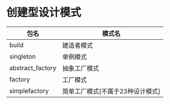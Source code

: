 # 创建型设计模式
| 包名               | 模式名                |
|------------------|--------------------|
| build            | 建造者模式              |
| singleton        | 单例模式               |
| abstract_factory | 抽象工厂模式             |
| factory          | 工厂模式               |
| simplefactory    | 简单工厂模式[不属于23种设计模式] |
